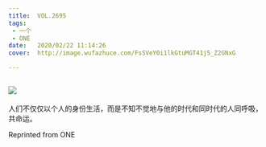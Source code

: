 ```yaml
---
title:	VOL.2695
tags:
 - 一个
 - ONE
date:	2020/02/22 11:14:26
cover:	http://image.wufazhuce.com/FsSVeY0i1lkGtuMGT41j5_Z2GNxG

---
```

![](http://image.wufazhuce.com/FsSVeY0i1lkGtuMGT41j5_Z2GNxG)
---

人们不仅仅以个人的身份生活，而是不知不觉地与他的时代和同时代的人同呼吸，共命运。
 
Reprinted from ONE
